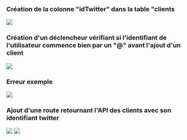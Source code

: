 ### Création de la colonne "idTwitter" dans la table "clients
![](https://i.ibb.co/wrN0VNz/evo1-1.png)
### Création d'un déclencheur vérifiant si l'identifiant de l'utilisateur commence bien par un "@" avant l'ajout d'un client
![](https://i.ibb.co/RvF2DXK/evo1-2.png)
### Erreur exemple 
![](https://i.ibb.co/fxppHm8/evo1-3.png)
### Ajout d'une route retournant l'API des clients avec son identifiant twitter
![](https://i.ibb.co/6mCVDx0/evo1-4.png)
![](https://i.ibb.co/2y7h2LT/evo1-5.png)
